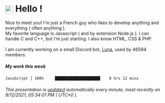 # <img src="https://64.media.tumblr.com/a77fe63f35eafbe14be38765babf1cb2/ec4eb63d77592970-8f/s1280x1920/cb3343c17d8b4e6010ca747520d078d3dba9ac25.gif" style="vertical-align:middle" width="25px"> Hello !
Nice to meet you! I'm just a French guy who likes to develop anything and everything ( often anything ). <br/>My favorite language is Javascript ( and by extension Node.js ). I can handle C and C++, but I'm just starting. I also know HTML, CSS & PHP.<br/><br/>
I am currently working on a small Discord bot, [Luna](https://github.com/Asgarrrr/Luna), used by 46594 members.<br/>
##### My work this week<br/>
```
JavaScript │ 100%     ████████████████████    8 hrs 12 mins
```
###### This presentation is [updated](https://github.com/Asgarrrr) automatically every minute, most recently on 9/12/2021, 05:34:01 PM ( UTC±0 ).